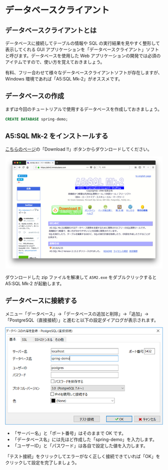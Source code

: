 # データベースクライアント

## データベースクライアントとは

データベースに接続してテーブルの情報や SQL の実行結果を見やすく整形して表示してくれる GUI アプリケーションを「データベースクライアント」ソフトと呼びます。データベースを使用した Web アプリケーションの開発では必須のアイテムですので、使い方を覚えておきましょう。

有料、フリー合わせて様々なデータベースクライアントソフトが存在しますが、Windows 環境であれば「A5:SQL Mk-2」がオススメです。

## データベースの作成

まずは今回のチュートリアルで使用するデータベースを作成しておきましょう。

```sql
CREATE DATABASE spring-demo;
```

## A5:SQL Mk-2 をインストールする

[こちらのページ](https://a5m2.mmatsubara.com/)の「Download !!」ボタンからダウンロードしてください。

![A5:SQL Mk-2](/assets/a5sqlmk2-homepage.png)

ダウンロードした zip ファイルを解凍して ```A5M2.exe``` をダブルクリックすると A5:SQL Mk-2 が起動します。

## データベースに接続する

メニュー「データベース」→「データベースの追加と削除」→「追加」→「PostgreSQL（直接接続）」と進むと以下の設定ダイアログが表示されます。

![A5:SQL Mk-2 設定ダイアログ](/assets/a5sqlmk2-setting.png)

* 「サーバー名」と「ポート番号」はそのままで OK です。
* 「データベース名」には先ほど作成した「spring-demo」を入力します。
* 「ユーザーID」と「パスワード」は各自で設定した値を入力します。

「テスト接続」をクリックしてエラーがなく正しく接続できていれば「OK」をクリックして設定を完了しましょう。
